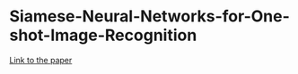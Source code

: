 # Siamese-Neural-Networks-for-One-shot-Image-Recognition
[Link to the paper](https://www.cs.cmu.edu/~rsalakhu/papers/oneshot1.pdf)
